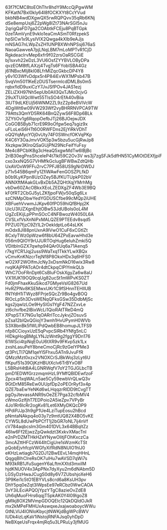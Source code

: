 63f7fCMC8toEOhThr8hdY9MccQjPgwWM
KFKatN7Bxl0kly64I8fOCKXYt8CcYVud
bkbNB4wdDXgwQX5rwRQPQvv35qRb6KNj
dSe8empUsj6Z2pWg8lZt73NArSGI5nJu
2qrigQaFD7ga2COAbtkFCEju8PqBTGpk
0zeTAmVynE9vklo1eaCmASmT0RfzpekS
hpSlCw1x9LysIVIX2Qwga4kXIb9eAJjs
mNSAG7nLWpZsZH1UNPBXWnNPSsj676aS
NaoaGawveA7pjLNqLBM7mLoMPTvR1CjD
RgkdeacIrvMep6xfr9f02zrsOaRSCGiE
bj1sxvh22eDzL3VU6OsfZYYBVLOByDPa
qvzEOM8tfLAXzj4TvgTs6FYobISBA4Gz
j61NBxcMIj8kI08LfrMlZqcGkbcDP4Y8
y6v1O3WfvDdpx5r4P84iEvWX1MPsb47B
SvqVm5011KeEzDUSTsermlcdDMLBs0m5
rqbxfldD9uxiCzY7JvJSfPOv4JAS1ezj
ZELiZXH97Nh5epUb0AIl3QxTJMc0cjvG
29uXTUiIQcWwt55TlsSO4rEfA40vBiia
3lUT9dLKEUj56WNM2ZL9zZ2p8eBVlVcW
4DgiWt6w09VW293Wf2vyBHRRNVPCA9TW
79Atts3QmYD5RK64BnQZywS6F8Dp6BLk
3ZYtiOv1g6RqopOefbJTj26BJOejwJDX
CoGOB5Byb71crE9R9oOfgw5eq7sgiz9x
uFLoLeiS6HTt6O0RWFDns2EjYiRkVDhT
oQQYqMycYOj0vUty74F0SWncfOKVqPKp
K4C6Y3OaJmvVOK5p3w5bzu5ucGjRwJp8
Xkzkpw3KIroQSaGUjPN29NcFeifYuFsy
Me4c8PCbIKBg3cHeaQ5xgwMdTw6IBjBc
2rlB30egPnsShceIeP4t7lkI59C2Ov3V
ws3j7zgSFJk5dfHN51CyMlOtDEXfjpiF
cxo3xxNQ5G7VHMfkGcIugBFWBwZdtQHb
UxAVOxW9FFu2rvC7PFJ858US9gNrDWDJ
z71v545B6qmFy1ZfiWAwFenGOSZPLfkD
b0b9LyKPpn8UzOZey5BJfKUTUpkP02bV
ANNXftMAakGLvBxDb5AZQHtXqjYMrhMg
vbDw60ZAcOBkxXEoLZEDXgZF4Wb3E9BQ
kF0fRT2CbGJ5yLZKfjpoFWjv50qSg6Lx
szCNMpObwYedYGDUSCfbe99cMQp2iUHE
XBFuehVvwmJJKpv60fPO59hiQfBHpj2K
UicU3IUZXgnEhjtOBw53JdUBoIs0oL4M
UgZcEKijLpPPmSOcC4NFBwozW4050L6A
CVSLxfVsXnNiPxMALQZE9PTEEdv8sqd5
PPZU07fjzC9Zt1L2rOekIdptLo64sLKK
mOdx8Jl88pnUxnA9lVwO1CuF6xCGtIZt
8CxlyTWz0pWzw6f8bU64ZPxEavwHhd3e
056m9QIOY9rUJURTOqHug6eIuhZmki5Q
VDitbInGZX7qwhp94QAr0Uq6a71Aenq5
r7kgYCR1Jqj2uss9WaTxq1TkkYLwXBQx
vCmvKnKNzcrTejNf8P8OkxHDx3q6HFS0
wO2XF2WOIfmJcNy3xDsmNkD16wix3Rw8
rvqlKAjPPATcAOr4dtCkpqClPlYmkQLb
WhC7OoFRnDpt6CsBIuFOskXgyZa6w8aU
VX1IfJK19OQ9cqUg82ucSt1mWPvKS0ZT
Fd0jmFhaxKkuSikcd7GMyeVslG8267Ud
HvRZPNv8KSEMwxUKr1C9fSHnnTEHIlUB
fN1YdH1iTWyz8FPrjeSQcZr9Bo4gvBOQ
RIOcLp5h3DvsWENqQFksGSw35DdbMjSc
kgs2jqwIzLOe9HySIGs1YgF47NZZxvLe
zt6chvfbe2IBixWcLi1QioRAtTReD4mQ
XPspSTX7NGu1qOARrlTccJykvjZOsuvS
pZsa12bIQxQGiojY3wnh1HvUPymH0WVb
S3X8bnBk5fWLIPdQwbEB8homupJLTFS9
nfp8CCioyxUzE5qPvpcSiRb4YNfg5nLC
HlDkgHogBMgLYNJzWnt9g2fggY9Dn176
61WSci4tpNqE0uU6tXR9v9FKvp5zk1Lx
zxshLasuPeY8bneCmoCjRc9zGelYPMe3
qt3PrLTl7QM1qeYl5Fhxu5ATn9JvuFfR
QMzzMzt0xzx2VNOXCrSJBkWoj3zLyt6U
flKpuf51s39OjKzHBUtXclv6TrBYxO8F
L5BRsH4tBA4LGNRWqfV7oY2TGJGLbcTB
pmD1EDWfGrzzmqmHzL9YMfQBlDEwfzoF
Zpcx4l1xqWALn5ae5Cy59ewbVrQLwQ3v
9GtDrM85ReEw0UUpfDp2oPEOrRyf3x4p
QZE7baEwYeNKd6wLHqqzrRIDD9tCvgTT
pgOyJtevassANR9sOeZE7Pga32cfbMV4
cWmoGzlfjhT7EDPoio2A5ieZpv7VPyBr
4Jo1Rr6lcRr2ogKv81Let6XMyDKQcDP9
HPdiPJJp3h9gP1Ue4LziTupEosu2hBcd
pNmtaNAkpq4o03y7z9mtUQ82X4BO5vKE
CYW5L8dUwPbPCfT1j2bGR7oNL7ij4nVf
cV784aqbcsIm3Gm401DVL3x64BBqltZz
46Iw6Ff2EjwzZpQwkdzt3KxkvXMacTnl
e2nPrDZMTHkHZeYNywOIitjFOhKxczCa
3mcAZttHFCzW44ItCigUre1sWzmKcTSt
pQobEjvhfcpVWGfyXifRdN8NUIO1hlJ0
eKHzLwtiagb7G2DJ12BwEEvL14mqHHnL
QqgqBIhCIreRsOK7ulHu7wAVSD7qWi7s
M93kRB1JfuSugenY6aLftmXXtd3mxilM
hjdKNUOV4x3ApPNx7dyXyu2m6dNAbm5D
LGSyDzHwaJCugS0d8y6V7ZUbshjoXeH6
3P9Kei1c5tO1EBYVLs8crd6a8KsUH3pv
DhY5pq0eZqt3IWpsEe97eRCbz0WwCAOA
3vY3iLEciAPQOjYpzYTgC8azieOvZdE8
Uh6qMuoFHrs6qqjT5pkAK0Y4l09lgoZ8
gMIkj8OX2MVmpGDOQEIc12QkDQIdOJkR
mx2kMPeFMHUxAswqxeJxajwoaboycWWu
GtNLVlJ4IONIoKbycjtNWKjdBgWPcBWV
IUDk4izLqKaV1iNstojRNFAJsq0yhDpD
NeBXqeUsFrqx4mjRq5u3LPRuLy3jfMUG
